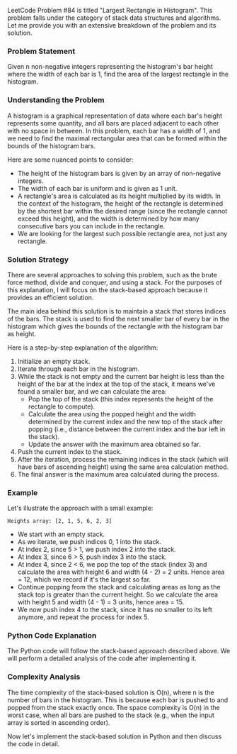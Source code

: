 LeetCode Problem #84 is titled "Largest Rectangle in Histogram". This problem falls under the category of stack data structures and algorithms. Let me provide you with an extensive breakdown of the problem and its solution.

### Problem Statement

Given n non-negative integers representing the histogram's bar height where the width of each bar is 1, find the area of the largest rectangle in the histogram.

### Understanding the Problem

A histogram is a graphical representation of data where each bar's height represents some quantity, and all bars are placed adjacent to each other with no space in between. In this problem, each bar has a width of 1, and we need to find the maximal rectangular area that can be formed within the bounds of the histogram bars.

Here are some nuanced points to consider:

- The height of the histogram bars is given by an array of non-negative integers.
- The width of each bar is uniform and is given as 1 unit.
- A rectangle's area is calculated as its height multiplied by its width. In the context of the histogram, the height of the rectangle is determined by the shortest bar within the desired range (since the rectangle cannot exceed this height), and the width is determined by how many consecutive bars you can include in the rectangle.
- We are looking for the largest such possible rectangle area, not just any rectangle.

### Solution Strategy

There are several approaches to solving this problem, such as the brute force method, divide and conquer, and using a stack. For the purposes of this explanation, I will focus on the stack-based approach because it provides an efficient solution.

The main idea behind this solution is to maintain a stack that stores indices of the bars. The stack is used to find the next smaller bar of every bar in the histogram which gives the bounds of the rectangle with the histogram bar as height.

Here is a step-by-step explanation of the algorithm:

1. Initialize an empty stack.
2. Iterate through each bar in the histogram.
3. While the stack is not empty and the current bar height is less than the height of the bar at the index at the top of the stack, it means we've found a smaller bar, and we can calculate the area:
    - Pop the top of the stack (this index represents the height of the rectangle to compute).
    - Calculate the area using the popped height and the width determined by the current index and the new top of the stack after popping (i.e., distance between the current index and the bar left in the stack).
    - Update the answer with the maximum area obtained so far.
4. Push the current index to the stack.
5. After the iteration, process the remaining indices in the stack (which will have bars of ascending height) using the same area calculation method.
6. The final answer is the maximum area calculated during the process.

### Example

Let's illustrate the approach with a small example:

```
Heights array: [2, 1, 5, 6, 2, 3]
```

- We start with an empty stack.
- As we iterate, we push indices 0, 1 into the stack.
- At index 2, since 5 > 1, we push index 2 into the stack.
- At index 3, since 6 > 5, push index 3 into the stack.
- At index 4, since 2 < 6, we pop the top of the stack (index 3) and calculate the area with height 6 and width (4 - 2) = 2 units. Hence area = 12, which we record if it's the largest so far.
- Continue popping from the stack and calculating areas as long as the stack top is greater than the current height. So we calculate the area with height 5 and width (4 - 1) = 3 units, hence area = 15.
- We now push index 4 to the stack, since it has no smaller to its left anymore, and repeat the process for index 5.

### Python Code Explanation

The Python code will follow the stack-based approach described above. We will perform a detailed analysis of the code after implementing it.

### Complexity Analysis

The time complexity of the stack-based solution is O(n), where n is the number of bars in the histogram. This is because each bar is pushed to and popped from the stack exactly once. The space complexity is O(n) in the worst case, when all bars are pushed to the stack (e.g., when the input array is sorted in ascending order).

Now let's implement the stack-based solution in Python and then discuss the code in detail.